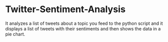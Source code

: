 # Twitter-Sentiment-Analysis
It analyzes a list of tweets about a topic you feed to the python script and it displays a list of tweets with their sentiments and then shows the data in a pie chart.
